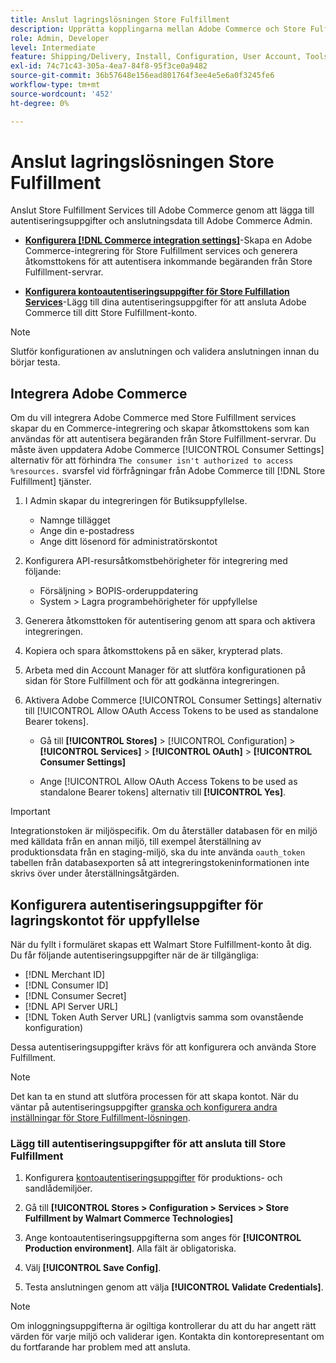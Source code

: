 ```yaml
---
title: Anslut lagringslösningen Store Fulfillment
description: Upprätta kopplingarna mellan Adobe Commerce och Store Fulfillment-lösningen. Skapa och auktorisera en Adobe Commerce-integrering och lägg till autentiseringsuppgifterna för Store Fulfillment-kontot i Adobe Commerce tjänstkonfiguration.
role: Admin, Developer
level: Intermediate
feature: Shipping/Delivery, Install, Configuration, User Account, Tools and External Services
exl-id: 74c71c43-305a-4ea7-84f8-95f3ce0a9482
source-git-commit: 36b57648e156ead801764f3ee4e5e6a0f3245fe6
workflow-type: tm+mt
source-wordcount: '452'
ht-degree: 0%

---
```


# Anslut lagringslösningen Store Fulfillment

Anslut Store Fulfillment Services till Adobe Commerce genom att lägga till autentiseringsuppgifter och anslutningsdata till Adobe Commerce Admin.

- **[Konfigurera [!DNL Commerce integration settings]](#create-an-adobe-commerce-integration)**-Skapa en Adobe Commerce-integrering för Store Fulfillment services och generera åtkomsttokens för att autentisera inkommande begäranden från Store Fulfillment-servrar.

- **[Konfigurera kontoautentiseringsuppgifter för Store Fulfillation Services](#configure-store-fulfillment-account-credentials)**-Lägg till dina autentiseringsuppgifter för att ansluta Adobe Commerce till ditt Store Fulfillment-konto.

>[!NOTE]
>
>Slutför konfigurationen av anslutningen och validera anslutningen innan du börjar testa.

## Integrera Adobe Commerce

Om du vill integrera Adobe Commerce med Store Fulfillment services skapar du en Commerce-integrering och skapar åtkomsttokens som kan användas för att autentisera begäranden från Store Fulfillment-servrar. Du måste även uppdatera Adobe Commerce [!UICONTROL Consumer Settings] alternativ för att förhindra `The consumer isn't authorized to access %resources.` svarsfel vid förfrågningar från Adobe Commerce till [!DNL Store Fulfillment] tjänster.

1. I Admin skapar du integreringen för Butiksuppfyllelse.

   - Namnge tillägget
   - Ange din e-postadress
   - Ange ditt lösenord för administratörskontot

1. Konfigurera API-resursåtkomstbehörigheter för integrering med följande:

   - Försäljning > BOPIS-orderuppdatering
   - System > Lagra programbehörigheter för uppfyllelse

1. Generera åtkomsttoken för autentisering genom att spara och aktivera integreringen.

1. Kopiera och spara åtkomsttokens på en säker, krypterad plats.

1. Arbeta med din Account Manager för att slutföra konfigurationen på sidan för Store Fulfillment och för att godkänna integreringen.

1. Aktivera Adobe Commerce [!UICONTROL Consumer Settings] alternativ till [!UICONTROL Allow OAuth Access Tokens to be used as standalone Bearer tokens].

   - Gå till **[!UICONTROL Stores]** >  [!UICONTROL Configuration] > **[!UICONTROL Services]** >  **[!UICONTROL OAuth]** > **[!UICONTROL Consumer Settings]**

   - Ange [!UICONTROL Allow OAuth Access Tokens to be used as standalone Bearer tokens] alternativ till **[!UICONTROL Yes]**.

>[!IMPORTANT]
>
> Integrationstoken är miljöspecifik. Om du återställer databasen för en miljö med källdata från en annan miljö, till exempel återställning av produktionsdata från en staging-miljö, ska du inte använda `oauth_token` tabellen från databasexporten så att integreringstokeninformationen inte skrivs över under återställningsåtgärden.


## Konfigurera autentiseringsuppgifter för lagringskontot för uppfyllelse

När du fyllt i formuläret skapas ett Walmart Store Fulfillment-konto åt dig. Du får följande autentiseringsuppgifter när de är tillgängliga:

- [!DNL Merchant ID]
- [!DNL Consumer ID]
- [!DNL Consumer Secret]
- [!DNL API Server URL]
- [!DNL Token Auth Server URL] (vanligtvis samma som ovanstående konfiguration)

Dessa autentiseringsuppgifter krävs för att konfigurera och använda Store Fulfillment.

>[!NOTE]
>
>Det kan ta en stund att slutföra processen för att skapa kontot. När du väntar på autentiseringsuppgifter [granska och konfigurera andra inställningar för Store Fulfillment-lösningen](service-config-settings-overview.md).

### Lägg till autentiseringsuppgifter för att ansluta till Store Fulfillment

1. Konfigurera [kontoautentiseringsuppgifter](enable-general.md) för produktions- och sandlådemiljöer.

1. Gå till **[!UICONTROL Stores > Configuration > Services > Store Fulfillment by Walmart Commerce Technologies]**

1. Ange kontoautentiseringsuppgifterna som anges för **[!UICONTROL Production environment]**. Alla fält är obligatoriska.

1. Välj **[!UICONTROL Save Config]**.

1. Testa anslutningen genom att välja **[!UICONTROL Validate Credentials]**.

>[!NOTE]
>
>Om inloggningsuppgifterna är ogiltiga kontrollerar du att du har angett rätt värden för varje miljö och validerar igen. Kontakta din kontorepresentant om du fortfarande har problem med att ansluta.
